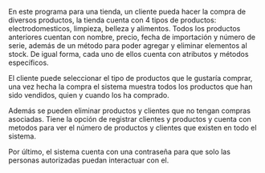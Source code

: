 En este programa para una tienda, un cliente pueda hacer la compra de diversos productos,
la tienda cuenta con 4 tipos de productos: electrodomesticos, limpieza, belleza y alimentos.
Todos los productos anteriores cuentan con nombre, precio, fecha de importación y número de serie,
además de un método para poder agregar y eliminar elementos al stock. De igual forma, cada uno de ellos cuenta con atributos y métodos específicos.

El cliente puede seleccionar el tipo de productos que le gustaría comprar, una vez hecha la compra el sistema muestra todos los productos que han sido vendidos, quien y cuando los ha comprado.

Además se pueden eliminar productos y clientes que no tengan compras asociadas.
Tiene la opción de registrar clientes y productos y cuenta con metodos para ver el número de productos y clientes que existen en todo el sistema.

Por último, el sistema cuenta con una contraseña para que solo las personas autorizadas puedan interactuar con el.
